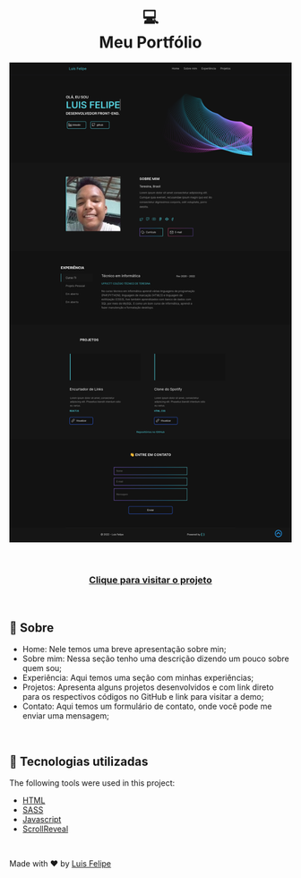 <h1 align="center">
  💻<br>Meu Portfólio
</h1>

![Resultado final do projeto](./src/img/localhost-3000.png)

&#xa0;

<h3 align="center"><a href="https://portfolio-seven-silk-44.vercel.app/">Clique para visitar o projeto</a></h3>

<br>

## :dart: Sobre ##

- Home: Nele temos uma breve apresentação sobre min;
- Sobre mim: Nessa seção tenho uma descrição dizendo um pouco sobre quem sou;
- Experiência: Aqui temos uma seção com minhas experiências;
- Projetos: Apresenta alguns projetos desenvolvidos e com link direto para os respectivos códigos no GitHub e link para visitar a demo;
- Contato: Aqui temos um formulário de contato, onde você pode me enviar uma mensagem;

&#xa0;

## :rocket: Tecnologias utilizadas ##

The following tools were used in this project:

- [HTML](https://www.w3schools.com/html/html5_intro.asp)
- [SASS](https://sass-lang.com/)
- [Javascript](https://www.w3schools.com/js/js_intro.asp)
- [ScrollReveal](https://scrollrevealjs.org/)

&#xa0;

Made with :heart: by <a href="https://github.com/luisfelipecode" target="_blank">Luis Felipe</a>
